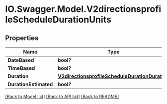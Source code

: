 # IO.Swagger.Model.V2directionsprofileScheduleDurationUnits
## Properties

Name | Type | Description | Notes
------------ | ------------- | ------------- | -------------
**DateBased** | **bool?** |  | [optional] 
**TimeBased** | **bool?** |  | [optional] 
**Duration** | [**V2directionsprofileScheduleDurationDuration**](V2directionsprofileScheduleDurationDuration.md) |  | [optional] 
**DurationEstimated** | **bool?** |  | [optional] 

[[Back to Model list]](../README.md#documentation-for-models) [[Back to API list]](../README.md#documentation-for-api-endpoints) [[Back to README]](../README.md)

